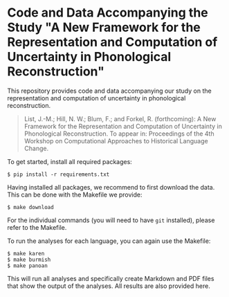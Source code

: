 # Code and Data Accompanying the Study "A New Framework for the Representation and Computation of Uncertainty in Phonological Reconstruction"

This repository provides code and data accompanying our study on the representation and computation of uncertainty in phonological reconstruction.

> List, J.-M.; Hill, N. W.; Blum, F.; and Forkel, R. (forthcoming): A New Framework for the Representation and Computation of Uncertainty in Phonological Reconstruction. To appear in: Proceedings of the 4th Workshop on Computational Approaches to Historical Language Change.

To get started, install all required packages:

```shell
$ pip install -r requirements.txt
```

Having installed all packages, we recommend to first download the data. This can be done with the Makefile we provide:

```shell
$ make download
```

For the individual commands (you will need to have `git` installed), please refer to the Makefile.

To run the analyses for each language, you can again use the Makefile:

```shell
$ make karen
$ make burmish
$ make panoan
```
This will run all analyses and specifically create Markdown and PDF files that show the output of the analyses. All results are also provided here.
